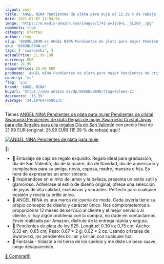 ```yaml
---
layout: post
title: 'ANGEL NINA Pendientes de plata para muje al 15.39 % de rebaja'
date: 2021-02-07 11:04:54
image: 'https://m.media-amazon.com/images/I/41-pvJjcB+L._SL200_.jpg'
comments: true
category: ofertas
author: ring
slug: 'B08DNL884N-es ANGEL NINA Pendientes de plata para mujer Pendientes de...'
sku: 'B08DNL884N-es'
tags: [ 'swarovski', ]
actualPrice: 21.99 EUR
currency: EUR
price: 21.99
comparePrice: 25.99 EUR
prodname: 'ANGEL NINA Pendientes de plata para mujer Pendientes de cristal Swarovski Pendientes de plata Regalo de mujer Swarovski Crystal Joyas para ella Regalos para ella regalos Día de San Valentín'
country: 'es'
flag: '🇪🇸'
brand: 'ANGEL NINA'
buyurl: 'https://www.amazon.es/dp/B08DNL884N/?tag=tolees-21'
descuento: '15.39'
average: '24.1076470588235'
---
```


Tienes [ANGEL NINA Pendientes de plata para mujer Pendientes de cristal Swarovski Pendientes de plata Regalo de mujer Swarovski Crystal Joyas para ella Regalos para ella regalos Día de San Valentín](https://www.amazon.es/dp/B08DNL884N/?tag=tolees-21) con precio final de  21.99 EUR (original: 25.99 EUR) (15.39 %  de rebaja) aqui!

[![ANGEL NINA Pendientes de plata para muje](https://m.media-amazon.com/images/I/41-pvJjcB+L._SL200_.jpg)](https://www.amazon.es/dp/B08DNL884N/?tag=tolees-21)

🔎:

- 🦋 Embalaje de caja de regalo exquisito. Regalo ideal para graduación, día de San Valentín, día de la madre, día de Navidad, día de aniversario y cumpleaños para su amiga, novia, esposa, madre, maestra e hija. Es hora de expresarles un amor sincero.
- 🦋 Inspirándose en el mito del amor y la belleza, presenta un estilo sutil y glamoroso. Adhiérase al estilo de diseño original, ofrece una selección de joyas de alta calidad, exclusivas y vibrantes. Perfecto para cualquier ocasión y revela tu brillo único.
- 🦋 ANGEL NINA es una marca de joyería de moda. Cada joyería tiene su propio concepto de diseño y carácter único. Nos comprometemos a proporcionar 12 meses de servicio al cliente y el mejor servicio al cliente, si hay algún problema con la compra, no dude en contactarnos. Envío realizado por Amazon, disfrute de la entrega rápida y segura.
- 🦋 Pendientes de plata de ley 925. Longitud: 0.30 in; 0,75 cm; Ancho: 0.33 en; 0,85 cm; Peso: 0.67 * 2 g; 0.02 * 2 oz. Usando cristales de Swarovski, los pendientes brillan y brillan con cualquier luz.
- 🦋 Fantasía - Volaste a mi tierra de los sueños y me diste un beso suave, luego desapareciste.

[🛒 Comprar!!!](https://www.amazon.es/dp/B08DNL884N/?tag=tolees-21)
